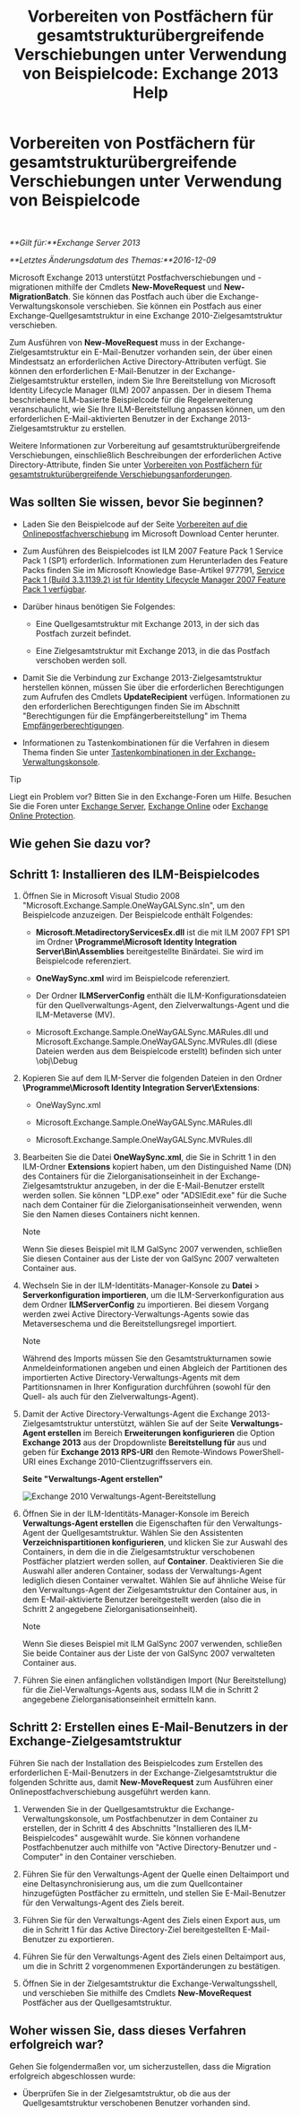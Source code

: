 ﻿---
title: 'Vorbereiten von Postfächern für gesamtstrukturübergreifende Verschiebungen unter Verwendung von Beispielcode: Exchange 2013 Help'
TOCTitle: Vorbereiten von Postfächern für gesamtstrukturübergreifende Verschiebungen unter Verwendung von Beispielcode
ms:assetid: f35ac7a5-bb84-4653-b6d0-65906e93627b
ms:mtpsurl: https://technet.microsoft.com/de-de/library/Ee861124(v=EXCHG.150)
ms:contentKeyID: 50477076
ms.date: 04/24/2018
mtps_version: v=EXCHG.150
ms.translationtype: HT
---

# Vorbereiten von Postfächern für gesamtstrukturübergreifende Verschiebungen unter Verwendung von Beispielcode

 

_**Gilt für:**Exchange Server 2013_

_**Letztes Änderungsdatum des Themas:**2016-12-09_

Microsoft Exchange 2013 unterstützt Postfachverschiebungen und -migrationen mithilfe der Cmdlets **New-MoveRequest** und **New-MigrationBatch**. Sie können das Postfach auch über die Exchange-Verwaltungskonsole verschieben. Sie können ein Postfach aus einer Exchange-Quellgesamtstruktur in eine Exchange 2010-Zielgesamtstruktur verschieben.

Zum Ausführen von **New-MoveRequest** muss in der Exchange-Zielgesamtstruktur ein E-Mail-Benutzer vorhanden sein, der über einen Mindestsatz an erforderlichen Active Directory-Attributen verfügt. Sie können den erforderlichen E-Mail-Benutzer in der Exchange-Zielgesamtstruktur erstellen, indem Sie Ihre Bereitstellung von Microsoft Identity Lifecycle Manager (ILM) 2007 anpassen. Der in diesem Thema beschriebene ILM-basierte Beispielcode für die Regelerweiterung veranschaulicht, wie Sie Ihre ILM-Bereitstellung anpassen können, um den erforderlichen E-Mail-aktivierten Benutzer in der Exchange 2013-Zielgesamtstruktur zu erstellen.

Weitere Informationen zur Vorbereitung auf gesamtstrukturübergreifende Verschiebungen, einschließlich Beschreibungen der erforderlichen Active Directory-Attribute, finden Sie unter [Vorbereiten von Postfächern für gesamtstrukturübergreifende Verschiebungsanforderungen](prepare-mailboxes-for-cross-forest-move-requests-exchange-2013-help.md).

## Was sollten Sie wissen, bevor Sie beginnen?

  - Laden Sie den Beispielcode auf der Seite [Vorbereiten auf die Onlinepostfachverschiebung](https://go.microsoft.com/fwlink/p/?linkid=177882) im Microsoft Download Center herunter.

  - Zum Ausführen des Beispielcodes ist ILM 2007 Feature Pack 1 Service Pack 1 (SP1) erforderlich. Informationen zum Herunterladen des Feature Packs finden Sie im Microsoft Knowledge Base-Artikel 977791, [Service Pack 1 (Build 3.3.1139.2) ist für Identity Lifecycle Manager 2007 Feature Pack 1 verfügbar](http://go.microsoft.com/fwlink/p/?linkid=3052%26kbid=977791).

  - Darüber hinaus benötigen Sie Folgendes:
    
      - Eine Quellgesamtstruktur mit Exchange 2013, in der sich das Postfach zurzeit befindet.
    
      - Eine Zielgesamtstruktur mit Exchange 2013, in die das Postfach verschoben werden soll.

  - Damit Sie die Verbindung zur Exchange 2013-Zielgesamtstruktur herstellen können, müssen Sie über die erforderlichen Berechtigungen zum Aufrufen des Cmdlets **UpdateRecipient** verfügen. Informationen zu den erforderlichen Berechtigungen finden Sie im Abschnitt "Berechtigungen für die Empfängerbereitstellung" im Thema [Empfängerberechtigungen](recipients-permissions-exchange-2013-help.md).

  - Informationen zu Tastenkombinationen für die Verfahren in diesem Thema finden Sie unter [Tastenkombinationen in der Exchange-Verwaltungskonsole](keyboard-shortcuts-in-the-exchange-admin-center-exchange-online-protection-help.md).


> [!TIP]
> Liegt ein Problem vor? Bitten Sie in den Exchange-Foren um Hilfe. Besuchen Sie die Foren unter <A href="https://go.microsoft.com/fwlink/p/?linkid=60612">Exchange Server</A>, <A href="https://go.microsoft.com/fwlink/p/?linkid=267542">Exchange Online</A> oder <A href="https://go.microsoft.com/fwlink/p/?linkid=285351">Exchange Online Protection</A>.



## Wie gehen Sie dazu vor?

## Schritt 1: Installieren des ILM-Beispielcodes

1.  Öffnen Sie in Microsoft Visual Studio 2008 "Microsoft.Exchange.Sample.OneWayGALSync.sln", um den Beispielcode anzuzeigen. Der Beispielcode enthält Folgendes:
    
      - **Microsoft.MetadirectoryServicesEx.dll** ist die mit ILM 2007 FP1 SP1 im Ordner **\\Programme\\Microsoft Identity Integration Server\\Bin\\Assemblies** bereitgestellte Binärdatei. Sie wird im Beispielcode referenziert.
    
      - **OneWaySync.xml** wird im Beispielcode referenziert.
    
      - Der Ordner **ILMServerConfig** enthält die ILM-Konfigurationsdateien für den Quellverwaltungs-Agent, den Zielverwaltungs-Agent und die ILM-Metaverse (MV).
    
      - Microsoft.Exchange.Sample.OneWayGALSync.MARules.dll und Microsoft.Exchange.Sample.OneWayGALSync.MVRules.dll (diese Dateien werden aus dem Beispielcode erstellt) befinden sich unter \\obj\\Debug

2.  Kopieren Sie auf dem ILM-Server die folgenden Dateien in den Ordner **\\Programme\\Microsoft Identity Integration Server\\Extensions**:
    
      - OneWaySync.xml
    
      - Microsoft.Exchange.Sample.OneWayGALSync.MARules.dll
    
      - Microsoft.Exchange.Sample.OneWayGALSync.MVRules.dll

3.  Bearbeiten Sie die Datei **OneWaySync.xml**, die Sie in Schritt 1 in den ILM-Ordner **Extensions** kopiert haben, um den Distinguished Name (DN) des Containers für die Zielorganisationseinheit in der Exchange-Zielgesamtstruktur anzugeben, in der die E-Mail-Benutzer erstellt werden sollen. Sie können "LDP.exe" oder "ADSIEdit.exe" für die Suche nach dem Container für die Zielorganisationseinheit verwenden, wenn Sie den Namen dieses Containers nicht kennen.
    

    > [!NOTE]
    > Wenn Sie dieses Beispiel mit ILM GalSync&nbsp;2007 verwenden, schließen Sie diesen Container aus der Liste der von GalSync&nbsp;2007 verwalteten Container aus.



4.  Wechseln Sie in der ILM-Identitäts-Manager-Konsole zu **Datei** \> **Serverkonfiguration importieren**, um die ILM-Serverkonfiguration aus dem Ordner **ILMServerConfig** zu importieren. Bei diesem Vorgang werden zwei Active Directory-Verwaltungs-Agents sowie das Metaverseschema und die Bereitstellungsregel importiert.
    

    > [!NOTE]
    > Während des Imports müssen Sie den Gesamtstrukturnamen sowie Anmeldeinformationen angeben und einen Abgleich der Partitionen des importierten Active Directory-Verwaltungs-Agents mit dem Partitionsnamen in Ihrer Konfiguration durchführen (sowohl für den Quell- als auch für den Zielverwaltungs-Agent).



5.  Damit der Active Directory-Verwaltungs-Agent die Exchange 2013-Zielgesamtstruktur unterstützt, wählen Sie auf der Seite **Verwaltungs-Agent erstellen** im Bereich **Erweiterungen konfigurieren** die Option **Exchange 2013** aus der Dropdownliste **Bereitstellung für** aus und geben für **Exchange 2013 RPS-URI** den Remote-Windows PowerShell-URI eines Exchange 2010-Clientzugriffsservers ein.
    
    **Seite "Verwaltungs-Agent erstellen"**
    
    ![Exchange 2010 Verwaltungs-Agent-Bereitstellung](images/Aa998597.8f403cda-e5e4-4edf-887f-c1ed46cee3f5(EXCHG.150).gif "Exchange 2010 Verwaltungs-Agent-Bereitstellung")  

6.  Öffnen Sie in der ILM-Identitäts-Manager-Konsole im Bereich **Verwaltungs-Agent erstellen** die Eigenschaften für den Verwaltungs-Agent der Quellgesamtstruktur. Wählen Sie den Assistenten **Verzeichnispartitionen konfigurieren**, und klicken Sie zur Auswahl des Containers, in dem die in die Zielgesamtstruktur verschobenen Postfächer platziert werden sollen, auf **Container**. Deaktivieren Sie die Auswahl aller anderen Container, sodass der Verwaltungs-Agent lediglich diesen Container verwaltet. Wählen Sie auf ähnliche Weise für den Verwaltungs-Agent der Zielgesamtstruktur den Container aus, in dem E-Mail-aktivierte Benutzer bereitgestellt werden (also die in Schritt 2 angegebene Zielorganisationseinheit).
    

    > [!NOTE]
    > Wenn Sie dieses Beispiel mit ILM GalSync&nbsp;2007 verwenden, schließen Sie beide Container aus der Liste der von GalSync&nbsp;2007 verwalteten Container aus.



7.  Führen Sie einen anfänglichen vollständigen Import (Nur Bereitstellung) für die Ziel-Verwaltungs-Agents aus, sodass ILM die in Schritt 2 angegebene Zielorganisationseinheit ermitteln kann.

## Schritt 2: Erstellen eines E-Mail-Benutzers in der Exchange-Zielgesamtstruktur

Führen Sie nach der Installation des Beispielcodes zum Erstellen des erforderlichen E-Mail-Benutzers in der Exchange-Zielgesamtstruktur die folgenden Schritte aus, damit **New-MoveRequest** zum Ausführen einer Onlinepostfachverschiebung ausgeführt werden kann.

1.  Verwenden Sie in der Quellgesamtstruktur die Exchange-Verwaltungskonsole, um Postfachbenutzer in dem Container zu erstellen, der in Schritt 4 des Abschnitts "Installieren des ILM-Beispielcodes" ausgewählt wurde. Sie können vorhandene Postfachbenutzer auch mithilfe von "Active Directory-Benutzer und -Computer" in den Container verschieben.

2.  Führen Sie für den Verwaltungs-Agent der Quelle einen Deltaimport und eine Deltasynchronisierung aus, um die zum Quellcontainer hinzugefügten Postfächer zu ermitteln, und stellen Sie E-Mail-Benutzer für den Verwaltungs-Agent des Ziels bereit.

3.  Führen Sie für den Verwaltungs-Agent des Ziels einen Export aus, um die in Schritt 1 für das Active Directory-Ziel bereitgestellten E-Mail-Benutzer zu exportieren.

4.  Führen Sie für den Verwaltungs-Agent des Ziels einen Deltaimport aus, um die in Schritt 2 vorgenommenen Exportänderungen zu bestätigen.

5.  Öffnen Sie in der Zielgesamtstruktur die Exchange-Verwaltungsshell, und verschieben Sie mithilfe des Cmdlets **New-MoveRequest** Postfächer aus der Quellgesamtstruktur.

## Woher wissen Sie, dass dieses Verfahren erfolgreich war?

Gehen Sie folgendermaßen vor, um sicherzustellen, dass die Migration erfolgreich abgeschlossen wurde:

  - Überprüfen Sie in der Zielgesamtstruktur, ob die aus der Quellgesamtstruktur verschobenen Benutzer vorhanden sind.

